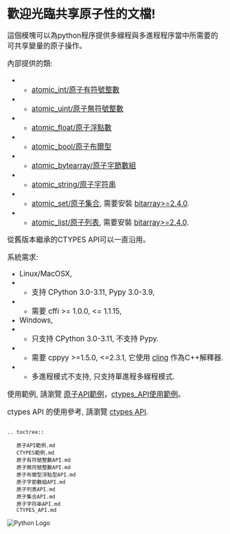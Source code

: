 歡迎光臨共享原子性的文檔!
=========================================

<big> 這個模塊可以為python程序提供多線程與多進程程序當中所需要的可共享變量的原子操作。

內部提供的類:
- - [atomic_int/原子有符號整數](./原子有符號整數API.md)
- - [atomic_uint/原子無符號整數](./原子無符號整數API.md)
- - [atomic_float/原子浮點數](./原子布爾型浮點型API.md)
- - [atomic_bool/原子布爾型](./原子布爾型浮點型API.md)
- - [atomic_bytearray/原子字節數組](./原子字節數組API.md)
- - [atomic_string/原子字符串](./原子字符串API.md)
- - [atomic_set/原子集合](./原子集合API.md), 需要安裝 [bitarray>=2.4.0](https://pypi.org/project/bitarray/).
- - [atomic_list/原子列表](./原子列表API.md), 需要安裝 [bitarray>=2.4.0](https://pypi.org/project/bitarray/).

從舊版本繼承的CTYPES API可以一直沿用。

系統需求:
- Linux/MacOSX, 
- - 支持 CPython 3.0-3.11, Pypy 3.0-3.9, 
- - 需要 cffi >= 1.0.0, <= 1.1.15, 
- Windows, 
- - 只支持 CPython 3.0-3.11, 不支持 Pypy. 
- - 需要 cppyy >=1.5.0, <=2.3.1, 它使用 [cling](https://github.com/vgvassilev/cling/tree/master/tools/packaging) 作為C++解釋器.
- - 多進程模式不支持, 只支持單進程多線程模式.

使用範例, 請瀏覽 [原子API範例](./原子API範例.md)，[ctypes_API使用範例](./CTYPES範例.md)。

ctypes API 的使用參考, 請瀏覽 [ctypes API](./CTYPES_API.md).</big>

##

```{eval-rst}
.. toctree::

   原子API範例.md
   CTYPES範例.md
   原子有符號整數API.md
   原子無符號整數API.md
   原子布爾型浮點型API.md
   原子字節數組API.md
   原子列表API.md
   原子集合API.md
   原子字符串API.md
   CTYPES_API.md

 ```
 
 ![Python Logo](https://www.python.org/static/community_logos/python-logo.png)
